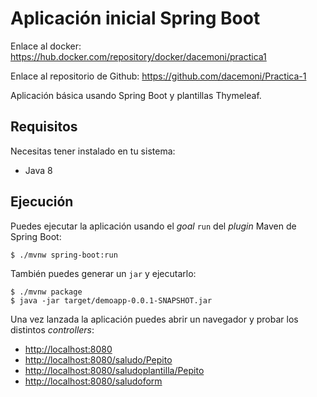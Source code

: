 # Aplicación inicial Spring Boot

Enlace al docker: https://hub.docker.com/repository/docker/dacemoni/practica1

Enlace al repositorio de Github: https://github.com/dacemoni/Practica-1

Aplicación básica usando Spring Boot y plantillas Thymeleaf.

## Requisitos

Necesitas tener instalado en tu sistema:

- Java 8

## Ejecución

Puedes ejecutar la aplicación usando el _goal_ `run` del _plugin_ Maven 
de Spring Boot:

```
$ ./mvnw spring-boot:run 
```   

También puedes generar un `jar` y ejecutarlo:

```
$ ./mvnw package
$ java -jar target/demoapp-0.0.1-SNAPSHOT.jar 
```

Una vez lanzada la aplicación puedes abrir un navegador y probar los distintos _controllers_:

- [http://localhost:8080](http://localhost:8080)
- [http://localhost:8080/saludo/Pepito](http://localhost:8080/saludo/Pepito)
- [http://localhost:8080/saludoplantilla/Pepito](http://localhost:8080/saludoplantilla/Pepito)
- [http://localhost:8080/saludoform](http://localhost:8080/saludoform)
